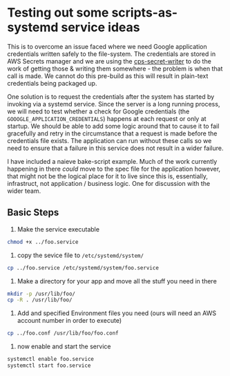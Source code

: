 # Testing out some scripts-as-systemd service ideas

This is to overcome an issue faced where we need Google application credentials written safely to the file-system. The credentials are stored in AWS Secrets manager and we are using the [cps-secret-writer](https://github.com/bbc/cps-secret-writer) to do the work of getting those & writing them somewhere - the problem is when that call is made. We cannot do this pre-build as this will result in plain-text credentials being packaged up.

One solution is to request the credentials after the system has started by invoking via a systemd service. Since the server is a long running process, we will need to test whether a check for Google credentials (the `GOOOGLE_APPLICATION_CREDENTIALS`) happens at each request or only at startup. We should be able to add some logic around that to cause it to fail gracefully and retry in the circumstance that a request is made before the credentials file exists. The application can run without these calls so we need to ensure that a failure in this service does not result in a wider failure.

I have included a naieve bake-script example. Much of the work currently happening in there _could_ move to the spec file for the application however, that might not be the logical place for it to live since this is, essentially, infrastruct, not application / business logic. One for discussion with the wider team.

## Basic Steps

1. Make the service executable

```bash
chmod +x ../foo.service
```

1. copy the sevice file to `/etc/systemd/system/`

```bash
cp ../foo.service /etc/systemd/system/foo.service
```

1. Make a directory for your app and move all the stuff you need in there

```bash
mkdir -p /usr/lib/foo/
cp -R . /usr/lib/foo/
```

1. Add and specified Environment files you need (ours will need an AWS account number in order to execute)

```bash
cp ../foo.conf /usr/lib/foo/foo.conf
```

1. now enable and start the service

```bash
systemctl enable foo.service
systemctl start foo.service
```
